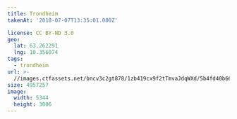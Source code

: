 ```yaml
---
title: Trondheim
takenAt: '2018-07-07T13:35:01.000Z'

license: CC BY-ND 3.0
geo:
  lat: 63.262291
  lng: 10.356074
tags:
  - trondheim
url: >-
  //images.ctfassets.net/bncv3c2gt878/1zb419cx9f2tTmvaJdqWXd/5b4fd40b667678942b505de9204d5a4c/trondheim_43263167521_o
size: 4957257
image:
  width: 5344
  height: 3006
---
```

